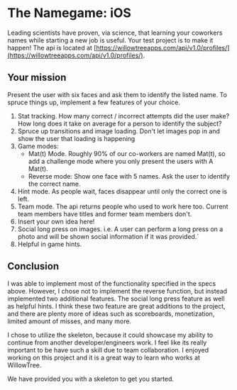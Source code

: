 # The Namegame: iOS

Leading scientists have proven, via science, that learning your coworkers names while starting a new job is useful. Your test project is to make it happen! The api is located at [https://willowtreeapps.com/api/v1.0/profiles/](https://willowtreeapps.com/api/v1.0/profiles/).


## Your mission

Present the user with six faces and ask them to identify the listed name. To spruce things up, implement a few features of your choice.

1. Stat tracking. How many correct / incorrect attempts did the user make? How long does it take on average for a person to identify the subject?
2. Spruce up transitions and image loading.  Don't let images pop in and show the user that loading is happening
3. Game modes:
    * Mat(t) Mode. Roughly 90% of our co-workers are named Mat(t), so add a challenge mode where you only present the users with A Mat(t).
    * Reverse mode: Show one face with 5 names. Ask the user to identify the correct name.
4. Hint mode. As people wait, faces disappear until only the correct one is left.
5. Team mode. The api returns people who used to work here too. Current team members have titles and former team members don't.
5. Insert your own idea here!
6. Social long press on images. i.e. A user can perform a long press on a photo and will be shown social information if it was provided.`
7. Helpful in game hints.


## Conclusion
I was able to implement most of the functionality specified in the specs above. However, I chose not to implement the reverse function, but instead implemented two additional features.  The social long press feature as well as helpful hints.  I think these two feature are great additions to the project, and there are plenty more of ideas such as scoreboards, monetization, limited amount of misses, and many more.

I chose to utilize the skeleton, because it could showcase my ability to continue from another developer/engineers work.  I feel like its really important to be have such a skill due to team collaboration.  I enjoyed working on this project and it is a great way to learn who works at WillowTree.   




We have provided you with a skeleton to get you started.
